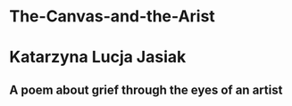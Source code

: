 # The-Canvas-and-the-Arist
<h1>Katarzyna Lucja Jasiak</h1>
<h2>A poem about grief through the eyes of an artist<h2>
